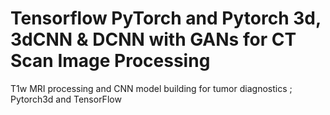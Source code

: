 # Tensorflow PyTorch and Pytorch 3d, 3dCNN & DCNN with GANs for CT Scan Image Processing 

T1w MRI processing and CNN model building for tumor diagnostics ; Pytorch3d and  TensorFlow
